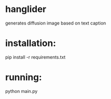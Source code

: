 # hanglider
generates diffusion image based on text caption

# installation:
pip install -r requirements.txt

# running:
python main.py
 


